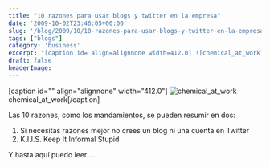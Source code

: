 ```yaml
---
title: "10 razones para usar blogs y twitter en la empresa"
date: '2009-10-02T23:46:05+00:00'
slug: '/blog/2009/10/10-razones-para-usar-blogs-y-twitter-en-la-empresa'
tags: ["blogs"]
category: 'business'
excerpt: "[caption id= align=alignnone width=412.0] ![chemical_at_work]("
draft: false
headerImage:
---
```

[caption id="" align="alignnone" width="412.0"] ![chemical_at_work](http://static1.squarespace.com/static/5303797ae4b0c6ad9e43f072/5303ce80e4b0400995a883d6/5303cf29e4b0400995a88a7f/1392758817444/chemical_at_work.jpg) chemical\_at\_work[/caption]

Las 10 razones, como los mandamientos, se pueden resumir en dos:

1. Si necesitas razones mejor no crees un blog ni una cuenta en Twitter
2. K.I.I.S. Keep It Informal Stupid

Y hasta aquí puedo leer....
